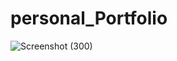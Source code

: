 # personal_Portfolio
![Screenshot (300)](https://github.com/Praveera02/personal_Portfolio/assets/106479456/71d83bbd-8071-48cb-8848-1b54a9b7012e)
